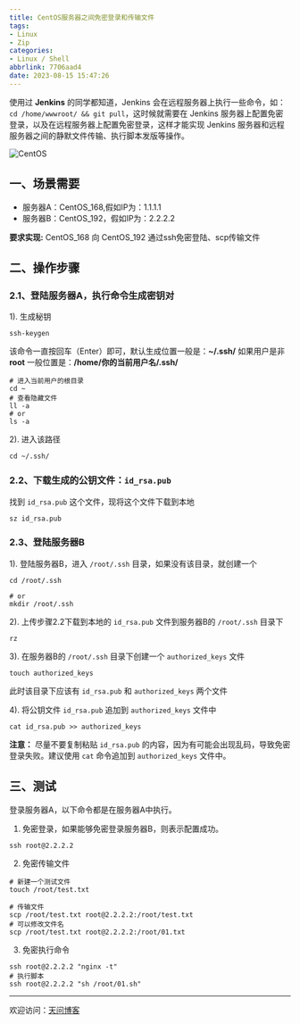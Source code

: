 ```yaml
---
title: CentOS服务器之间免密登录和传输文件
tags:
- Linux
- Zip
categories:
- Linux / Shell
abbrlink: 7706aad4
date: 2023-08-15 15:47:26
---
```


使用过 **Jenkins** 的同学都知道，Jenkins 会在远程服务器上执行一些命令，如：`cd /home/wwwroot/ && git pull`，这时候就需要在 Jenkins 服务器上配置免密登录，以及在远程服务器上配置免密登录，这样才能实现 Jenkins 服务器和远程服务器之间的静默文件传输、执行脚本发版等操作。

![CentOS](https://tiven.cn/static/img/img-linux-02-T5XKKrMZDxYZDUAwloGVI.jpg)

[//]: # (<!-- more -->)

## 一、场景需要

* 服务器A：CentOS_168,假如IP为：1.1.1.1
* 服务器B：CentOS_192，假如IP为：2.2.2.2 

**要求实现:** CentOS_168 向 CentOS_192 通过ssh免密登陆、scp传输文件

## 二、操作步骤

### 2.1、登陆服务器A，执行命令生成密钥对

1). 生成秘钥

```shell
ssh-keygen
```

该命令一直按回车（Enter）即可，默认生成位置一般是：**~/.ssh/**
如果用户是非 **root** 一般位置是：**/home/你的当前用户名/.ssh/**

```shell
# 进入当前用户的根目录
cd ~
# 查看隐藏文件
ll -a
# or
ls -a
```

2). 进入该路径

```shell
cd ~/.ssh/
```

### 2.2、下载生成的公钥文件：`id_rsa.pub`

找到 `id_rsa.pub` 这个文件，现将这个文件下载到本地

```shell
sz id_rsa.pub
```

### 2.3、登陆服务器B

1). 登陆服务器B，进入 `/root/.ssh` 目录，如果没有该目录，就创建一个

```shell
cd /root/.ssh

# or
mkdir /root/.ssh
```    

2). 上传步骤2.2下载到本地的 `id_rsa.pub` 文件到服务器B的 `/root/.ssh` 目录下

```shell
rz
```

3). 在服务器B的 `/root/.ssh` 目录下创建一个 `authorized_keys` 文件

```shell
touch authorized_keys
```

此时该目录下应该有 `id_rsa.pub` 和 `authorized_keys` 两个文件

4). 将公钥文件 `id_rsa.pub` 追加到 `authorized_keys` 文件中

```shell
cat id_rsa.pub >> authorized_keys
```

**注意：** 尽量不要复制粘贴 `id_rsa.pub` 的内容，因为有可能会出现乱码，导致免密登录失败。建议使用 `cat` 命令追加到 `authorized_keys` 文件中。

## 三、测试

登录服务器A，以下命令都是在服务器A中执行。

1. 免密登录，如果能够免密登录服务器B，则表示配置成功。

```shell
ssh root@2.2.2.2
```

2. 免密传输文件

```shell
# 新建一个测试文件
touch /root/test.txt

# 传输文件
scp /root/test.txt root@2.2.2.2:/root/test.txt
# 可以修改文件名
scp /root/test.txt root@2.2.2.2:/root/01.txt
```

3. 免密执行命令

```shell
ssh root@2.2.2.2 "nginx -t"
# 执行脚本
ssh root@2.2.2.2 "sh /root/01.sh"
```

---

欢迎访问：[天问博客](https://tiven.cn/p/7706aad4/ "天问博客-专注于大前端技术")


